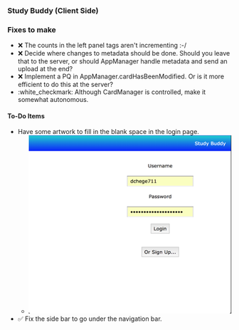 ### Study Buddy (Client Side)

### Fixes to make
* :x: The counts in the left panel tags aren't incrementing :-/
* :x: Decide where changes to metadata should be done. Should you leave that to the server, or should AppManager handle metadata and send an upload at the end?
* :x: Implement a PQ in AppManager.cardHasBeenModified. Or is it more efficient to do this at the server?
* :white_checkmark: Although CardManager is controlled, make it somewhat autonomous.

#### To-Do Items
* Have some artwork to fill in the blank space in the login page.
    * <img src="https://github.com/dchege711/study_buddy/blob/master/images/login_whitespace.png" width="700px" height="400px">
* :white_check_mark: Fix the side bar to go under the navigation bar.
